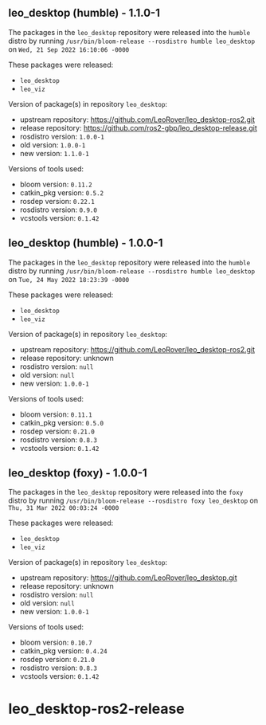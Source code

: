 ## leo_desktop (humble) - 1.1.0-1

The packages in the `leo_desktop` repository were released into the `humble` distro by running `/usr/bin/bloom-release --rosdistro humble leo_desktop` on `Wed, 21 Sep 2022 16:10:06 -0000`

These packages were released:
- `leo_desktop`
- `leo_viz`

Version of package(s) in repository `leo_desktop`:

- upstream repository: https://github.com/LeoRover/leo_desktop-ros2.git
- release repository: https://github.com/ros2-gbp/leo_desktop-release.git
- rosdistro version: `1.0.0-1`
- old version: `1.0.0-1`
- new version: `1.1.0-1`

Versions of tools used:

- bloom version: `0.11.2`
- catkin_pkg version: `0.5.2`
- rosdep version: `0.22.1`
- rosdistro version: `0.9.0`
- vcstools version: `0.1.42`


## leo_desktop (humble) - 1.0.0-1

The packages in the `leo_desktop` repository were released into the `humble` distro by running `/usr/bin/bloom-release --rosdistro humble leo_desktop` on `Tue, 24 May 2022 18:23:39 -0000`

These packages were released:
- `leo_desktop`
- `leo_viz`

Version of package(s) in repository `leo_desktop`:

- upstream repository: https://github.com/LeoRover/leo_desktop-ros2.git
- release repository: unknown
- rosdistro version: `null`
- old version: `null`
- new version: `1.0.0-1`

Versions of tools used:

- bloom version: `0.11.1`
- catkin_pkg version: `0.5.0`
- rosdep version: `0.21.0`
- rosdistro version: `0.8.3`
- vcstools version: `0.1.42`


## leo_desktop (foxy) - 1.0.0-1

The packages in the `leo_desktop` repository were released into the `foxy` distro by running `/usr/bin/bloom-release --rosdistro foxy leo_desktop` on `Thu, 31 Mar 2022 00:03:24 -0000`

These packages were released:
- `leo_desktop`
- `leo_viz`

Version of package(s) in repository `leo_desktop`:

- upstream repository: https://github.com/LeoRover/leo_desktop.git
- release repository: unknown
- rosdistro version: `null`
- old version: `null`
- new version: `1.0.0-1`

Versions of tools used:

- bloom version: `0.10.7`
- catkin_pkg version: `0.4.24`
- rosdep version: `0.21.0`
- rosdistro version: `0.8.3`
- vcstools version: `0.1.42`


# leo_desktop-ros2-release